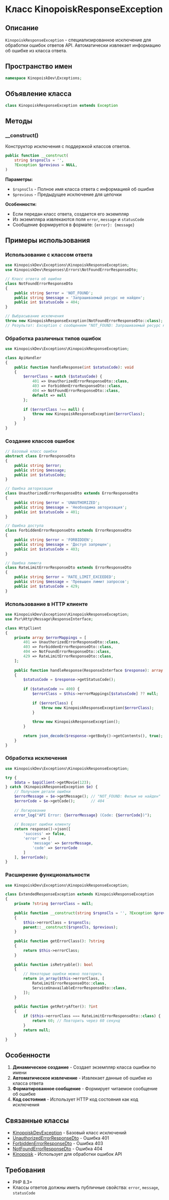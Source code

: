 # Класс KinopoiskResponseException

## Описание

`KinopoiskResponseException` - специализированное исключение для обработки ошибок ответов API. Автоматически извлекает информацию об ошибке из класса ответа.

## Пространство имен

```php
namespace KinopoiskDev\Exceptions;
```

## Объявление класса

```php
class KinopoiskResponseException extends Exception
```

## Методы

### __construct()

Конструктор исключения с поддержкой классов ответов.

```php
public function __construct(
    string $rspnsCls = '',
    ?Exception $previous = NULL,
)
```

**Параметры:**
- `$rspnsCls` - Полное имя класса ответа с информацией об ошибке
- `$previous` - Предыдущее исключение для цепочки

**Особенности:**
- Если передан класс ответа, создается его экземпляр
- Из экземпляра извлекаются поля `error`, `message` и `statusCode`
- Сообщение формируется в формате: `{error}: {message}`

## Примеры использования

### Использование с классом ответа

```php
use KinopoiskDev\Exceptions\KinopoiskResponseException;
use KinopoiskDev\Responses\Errors\NotFoundErrorResponseDto;

// Класс ответа об ошибке
class NotFoundErrorResponseDto
{
    public string $error = 'NOT_FOUND';
    public string $message = 'Запрашиваемый ресурс не найден';
    public int $statusCode = 404;
}

// Выбрасывание исключения
throw new KinopoiskResponseException(NotFoundErrorResponseDto::class);
// Результат: Exception с сообщением "NOT_FOUND: Запрашиваемый ресурс не найден" и кодом 404
```

### Обработка различных типов ошибок

```php
use KinopoiskDev\Exceptions\KinopoiskResponseException;

class ApiHandler
{
    public function handleResponse(int $statusCode): void
    {
        $errorClass = match ($statusCode) {
            401 => UnauthorizedErrorResponseDto::class,
            403 => ForbiddenErrorResponseDto::class,
            404 => NotFoundErrorResponseDto::class,
            default => null
        };
        
        if ($errorClass !== null) {
            throw new KinopoiskResponseException($errorClass);
        }
    }
}
```

### Создание классов ошибок

```php
// Базовый класс ошибки
abstract class ErrorResponseDto
{
    public string $error;
    public string $message;
    public int $statusCode;
}

// Ошибка авторизации
class UnauthorizedErrorResponseDto extends ErrorResponseDto
{
    public string $error = 'UNAUTHORIZED';
    public string $message = 'Необходима авторизация';
    public int $statusCode = 401;
}

// Ошибка доступа
class ForbiddenErrorResponseDto extends ErrorResponseDto
{
    public string $error = 'FORBIDDEN';
    public string $message = 'Доступ запрещен';
    public int $statusCode = 403;
}

// Ошибка лимита
class RateLimitErrorResponseDto extends ErrorResponseDto
{
    public string $error = 'RATE_LIMIT_EXCEEDED';
    public string $message = 'Превышен лимит запросов';
    public int $statusCode = 429;
}
```

### Использование в HTTP клиенте

```php
use KinopoiskDev\Exceptions\KinopoiskResponseException;
use Psr\Http\Message\ResponseInterface;

class HttpClient
{
    private array $errorMappings = [
        401 => UnauthorizedErrorResponseDto::class,
        403 => ForbiddenErrorResponseDto::class,
        404 => NotFoundErrorResponseDto::class,
        429 => RateLimitErrorResponseDto::class,
    ];
    
    public function handleResponse(ResponseInterface $response): array
    {
        $statusCode = $response->getStatusCode();
        
        if ($statusCode >= 400) {
            $errorClass = $this->errorMappings[$statusCode] ?? null;
            
            if ($errorClass) {
                throw new KinopoiskResponseException($errorClass);
            }
            
            throw new KinopoiskResponseException();
        }
        
        return json_decode($response->getBody()->getContents(), true);
    }
}
```

### Обработка исключения

```php
use KinopoiskDev\Exceptions\KinopoiskResponseException;

try {
    $data = $apiClient->getMovie(123);
} catch (KinopoiskResponseException $e) {
    // Получаем детали ошибки
    $errorMessage = $e->getMessage(); // "NOT_FOUND: Фильм не найден"
    $errorCode = $e->getCode();       // 404
    
    // Логирование
    error_log("API Error: {$errorMessage} (Code: {$errorCode})");
    
    // Возврат ошибки клиенту
    return response()->json([
        'success' => false,
        'error' => [
            'message' => $errorMessage,
            'code' => $errorCode
        ]
    ], $errorCode);
}
```

### Расширение функциональности

```php
use KinopoiskDev\Exceptions\KinopoiskResponseException;

class ExtendedResponseException extends KinopoiskResponseException
{
    private ?string $errorClass = null;
    
    public function __construct(string $rspnsCls = '', ?Exception $previous = null)
    {
        $this->errorClass = $rspnsCls;
        parent::__construct($rspnsCls, $previous);
    }
    
    public function getErrorClass(): ?string
    {
        return $this->errorClass;
    }
    
    public function isRetryable(): bool
    {
        // Некоторые ошибки можно повторить
        return in_array($this->errorClass, [
            RateLimitErrorResponseDto::class,
            ServiceUnavailableErrorResponseDto::class,
        ]);
    }
    
    public function getRetryAfter(): ?int
    {
        if ($this->errorClass === RateLimitErrorResponseDto::class) {
            return 60; // Повторить через 60 секунд
        }
        return null;
    }
}
```

## Особенности

1. **Динамическое создание** - Создает экземпляр класса ошибки по имени
2. **Автоматическое извлечение** - Извлекает данные об ошибке из класса ответа
3. **Форматированное сообщение** - Формирует читаемое сообщение об ошибке
4. **Код состояния** - Использует HTTP код состояния как код исключения

## Связанные классы

- [KinopoiskDevException](KinopoiskDevException.md) - Базовый класс исключений
- [UnauthorizedErrorResponseDto](../responses/errors/UnauthorizedErrorResponseDto.md) - Ошибка 401
- [ForbiddenErrorResponseDto](../responses/errors/ForbiddenErrorResponseDto.md) - Ошибка 403
- [NotFoundErrorResponseDto](../responses/errors/NotFoundErrorResponseDto.md) - Ошибка 404
- [Kinopoisk](../Kinopoisk.md) - Использует для обработки ошибок API

## Требования

- PHP 8.3+
- Классы ответов должны иметь публичные свойства: `error`, `message`, `statusCode`